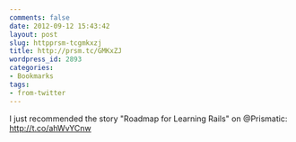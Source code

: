 ```yaml
---
comments: false
date: 2012-09-12 15:43:42
layout: post
slug: httpprsm-tcgmkxzj
title: http://prsm.tc/GMKxZJ
wordpress_id: 2893
categories:
- Bookmarks
tags:
- from-twitter
---
```


I just recommended the story "Roadmap for Learning Rails" on @Prismatic: http://t.co/ahWvYCnw
